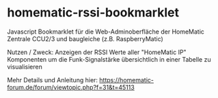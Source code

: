 # homematic-rssi-bookmarklet

Javascript Bookmarklet für die Web-Adminoberfläche der HomeMatic Zentrale CCU2/3 und baugleiche (z.B. RaspberryMatic)

Nutzen / Zweck: Anzeigen der RSSI Werte aller "HomeMatic IP" Komponenten um die Funk-Signalstärke übersichtlich in einer Tabelle zu visualisieren

Mehr Details und Anleitung hier:
https://homematic-forum.de/forum/viewtopic.php?f=31&t=45113
